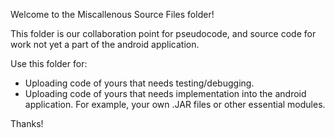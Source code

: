 Welcome to the Miscallenous Source Files folder!

This folder is our collaboration point for pseudocode, and source code for work not yet a part of the android application.

Use this folder for:

- Uploading code of yours that needs testing/debugging.
- Uploading code of yours that needs implementation into the android application. For example, your own .JAR files or other essential modules.

Thanks!
